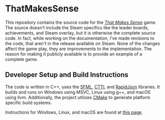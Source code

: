 # ThatMakesSense

This repository contains the source code for the [_That Makes Sense_](https://store.steampowered.com/app/2166500/That_Makes_Sense/) game.  The source doesn't include the Steam specifics like the leader boards, achievements, and Steam overlay, but it is otherwise the complete source code.  In fact, while working on the documentation, I've made revisions to the code, that aren't in the release available on Steam.  None of the changes affect the game play, they are improvements to the implementation.  The reason for making it publicly available is to provide an example of a complete game.

## Developer Setup and Build Instructions

The code is written in C++, uses the [SFML](https://www.sfml-dev.org/), [CTTI](https://github.com/Manu343726/ctti), and [RapidJson](https://github.com/Tencent/rapidjson) libraries.  It builds and runs on Windows using MSVC, Linux using g++, and macOS using llvm.  Additionally, the project utilizes [CMake](https://cmake.org/) to generate platform specific build systems.

Instructions for Windows, Linux, and macOS are found at [this page](https://github.com/ProfPorkins/ThatMakesSense/blob/trunk/Developer-Instructions.md).
